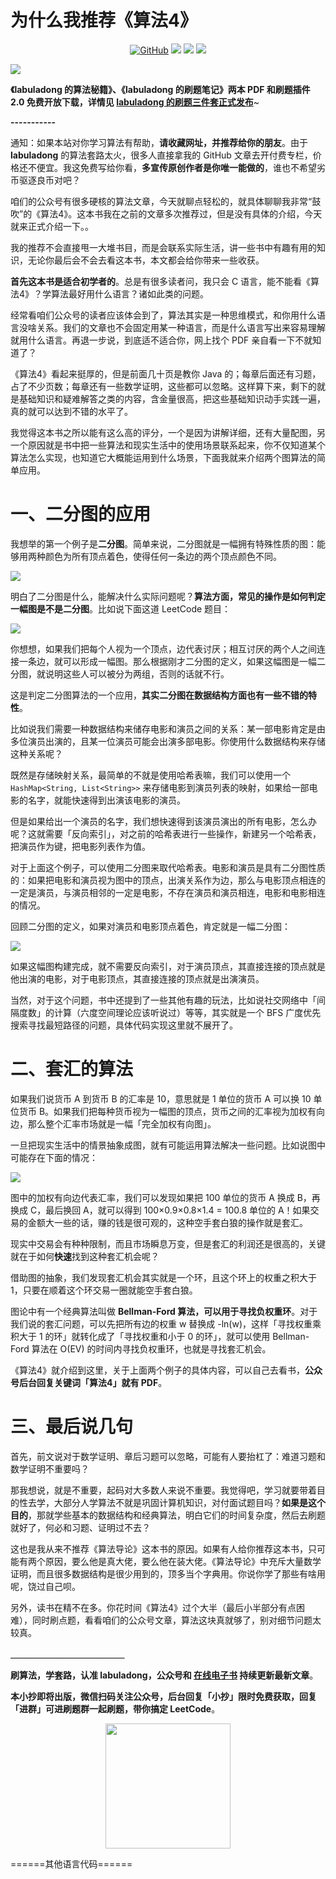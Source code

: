 # 为什么我推荐《算法4》


<p align='center'>
<a href="https://github.com/labuladong/fucking-algorithm" target="view_window"><img alt="GitHub" src="https://img.shields.io/github/stars/labuladong/fucking-algorithm?label=Stars&style=flat-square&logo=GitHub"></a>
<a href="https://www.zhihu.com/people/labuladong"><img src="https://img.shields.io/badge/%E7%9F%A5%E4%B9%8E-@labuladong-000000.svg?style=flat-square&logo=Zhihu"></a>
<a href="https://i.loli.net/2020/10/10/MhRTyUKfXZOlQYN.jpg"><img src="https://img.shields.io/badge/公众号-@labuladong-000000.svg?style=flat-square&logo=WeChat"></a>
<a href="https://space.bilibili.com/14089380"><img src="https://img.shields.io/badge/B站-@labuladong-000000.svg?style=flat-square&logo=Bilibili"></a>
</p>

![](../pictures/souyisou.png)

**《labuladong 的算法秘籍》、《labuladong 的刷题笔记》两本 PDF 和刷题插件 2.0 免费开放下载，详情见 [labuladong 的刷题三件套正式发布](https://mp.weixin.qq.com/s/yN4cHQRsFa5SWlacopHXYQ)**~

**-----------**

通知：如果本站对你学习算法有帮助，**请收藏网址，并推荐给你的朋友**。由于 **labuladong** 的算法套路太火，很多人直接拿我的 GitHub 文章去开付费专栏，价格还不便宜。我这免费写给你看，**多宣传原创作者是你唯一能做的**，谁也不希望劣币驱逐良币对吧？

咱们的公众号有很多硬核的算法文章，今天就聊点轻松的，就具体聊聊我非常“鼓吹”的《算法4》。这本书我在之前的文章多次推荐过，但是没有具体的介绍，今天就来正式介绍一下。。

我的推荐不会直接甩一大堆书目，而是会联系实际生活，讲一些书中有趣有用的知识，无论你最后会不会去看这本书，本文都会给你带来一些收获。

**首先这本书是适合初学者的**。总是有很多读者问，我只会 C 语言，能不能看《算法4》？学算法最好用什么语言？诸如此类的问题。

经常看咱们公众号的读者应该体会到了，算法其实是一种思维模式，和你用什么语言没啥关系。我们的文章也不会固定用某一种语言，而是什么语言写出来容易理解就用什么语言。再退一步说，到底适不适合你，网上找个 PDF 亲自看一下不就知道了？

《算法4》看起来挺厚的，但是前面几十页是教你 Java 的；每章后面还有习题，占了不少页数；每章还有一些数学证明，这些都可以忽略。这样算下来，剩下的就是基础知识和疑难解答之类的内容，含金量很高，把这些基础知识动手实践一遍，真的就可以达到不错的水平了。

我觉得这本书之所以能有这么高的评分，一个是因为讲解详细，还有大量配图，另一个原因就是书中把一些算法和现实生活中的使用场景联系起来，你不仅知道某个算法怎么实现，也知道它大概能运用到什么场景，下面我就来介绍两个图算法的简单应用。

# 一、二分图的应用

我想举的第一个例子是**二分图**。简单来说，二分图就是一幅拥有特殊性质的图：能够用两种颜色为所有顶点着色，使得任何一条边的两个顶点颜色不同。

![](../pictures/algo4/1.jpg)

明白了二分图是什么，能解决什么实际问题呢？**算法方面，常见的操作是如何判定一幅图是不是二分图**。比如说下面这道 LeetCode 题目：

![](../pictures/algo4/title.png)

你想想，如果我们把每个人视为一个顶点，边代表讨厌；相互讨厌的两个人之间连接一条边，就可以形成一幅图。那么根据刚才二分图的定义，如果这幅图是一幅二分图，就说明这些人可以被分为两组，否则的话就不行。

这是判定二分图算法的一个应用，**其实二分图在数据结构方面也有一些不错的特性**。

比如说我们需要一种数据结构来储存电影和演员之间的关系：某一部电影肯定是由多位演员出演的，且某一位演员可能会出演多部电影。你使用什么数据结构来存储这种关系呢？

既然是存储映射关系，最简单的不就是使用哈希表嘛，我们可以使用一个 `HashMap<String, List<String>>` 来存储电影到演员列表的映射，如果给一部电影的名字，就能快速得到出演该电影的演员。

但是如果给出一个演员的名字，我们想快速得到该演员演出的所有电影，怎么办呢？这就需要「反向索引」，对之前的哈希表进行一些操作，新建另一个哈希表，把演员作为键，把电影列表作为值。

对于上面这个例子，可以使用二分图来取代哈希表。电影和演员是具有二分图性质的：如果把电影和演员视为图中的顶点，出演关系作为边，那么与电影顶点相连的一定是演员，与演员相邻的一定是电影，不存在演员和演员相连，电影和电影相连的情况。

回顾二分图的定义，如果对演员和电影顶点着色，肯定就是一幅二分图：

![](../pictures/algo4/2.jpg)

如果这幅图构建完成，就不需要反向索引，对于演员顶点，其直接连接的顶点就是他出演的电影，对于电影顶点，其直接连接的顶点就是出演演员。

当然，对于这个问题，书中还提到了一些其他有趣的玩法，比如说社交网络中「间隔度数」的计算（六度空间理论应该听说过）等等，其实就是一个 BFS 广度优先搜索寻找最短路径的问题，具体代码实现这里就不展开了。

# 二、套汇的算法

如果我们说货币 A 到货币 B 的汇率是 10，意思就是 1 单位的货币 A 可以换 10 单位货币 B。如果我们把每种货币视为一幅图的顶点，货币之间的汇率视为加权有向边，那么整个汇率市场就是一幅「完全加权有向图」。

一旦把现实生活中的情景抽象成图，就有可能运用算法解决一些问题。比如说图中可能存在下面的情况：

![](../pictures/algo4/3.jpg)

图中的加权有向边代表汇率，我们可以发现如果把 100 单位的货币 A 换成 B，再换成 C，最后换回 A，就可以得到 100×0.9×0.8×1.4 = 100.8 单位的 A！如果交易的金额大一些的话，赚的钱是很可观的，这种空手套白狼的操作就是套汇。

现实中交易会有种种限制，而且市场瞬息万变，但是套汇的利润还是很高的，关键就在于如何**快速**找到这种套汇机会呢？

借助图的抽象，我们发现套汇机会其实就是一个环，且这个环上的权重之积大于 1，只要在顺着这个环交易一圈就能空手套白狼。

图论中有一个经典算法叫做 **Bellman-Ford 算法，可以用于寻找负权重环**。对于我们说的套汇问题，可以先把所有边的权重 w 替换成 -ln(w)，这样「寻找权重乘积大于 1 的环」就转化成了「寻找权重和小于 0 的环」，就可以使用 Bellman-Ford 算法在 O(EV) 的时间内寻找负权重环，也就是寻找套汇机会。

《算法4》就介绍到这里，关于上面两个例子的具体内容，可以自己去看书，**公众号后台回复关键词「算法4」就有 PDF**。


# 三、最后说几句

首先，前文说对于数学证明、章后习题可以忽略，可能有人要抬杠了：难道习题和数学证明不重要吗？

那我想说，就是不重要，起码对大多数人来说不重要。我觉得吧，学习就要带着目的性去学，大部分人学算法不就是巩固计算机知识，对付面试题目吗？**如果是这个目的**，那就学些基本的数据结构和经典算法，明白它们的时间复杂度，然后去刷题就好了，何必和习题、证明过不去？

这也是我从来不推荐《算法导论》这本书的原因。如果有人给你推荐这本书，只可能有两个原因，要么他是真大佬，要么他在装大佬。《算法导论》中充斥大量数学证明，而且很多数据结构是很少用到的，顶多当个字典用。你说你学了那些有啥用呢，饶过自己呗。

另外，读书在精不在多。你花时间《算法4》过个大半（最后小半部分有点困难），同时刷点题，看看咱们的公众号文章，算法这块真就够了，别对细节问题太较真。



**＿＿＿＿＿＿＿＿＿＿＿＿＿**

**刷算法，学套路，认准 labuladong，公众号和 [在线电子书](https://labuladong.gitee.io/algo/) 持续更新最新文章**。

**本小抄即将出版，微信扫码关注公众号，后台回复「小抄」限时免费获取，回复「进群」可进刷题群一起刷题，带你搞定 LeetCode**。

<p align='center'>
<img src="../pictures/qrcode.jpg" width=200 >
</p>
======其他语言代码====== 